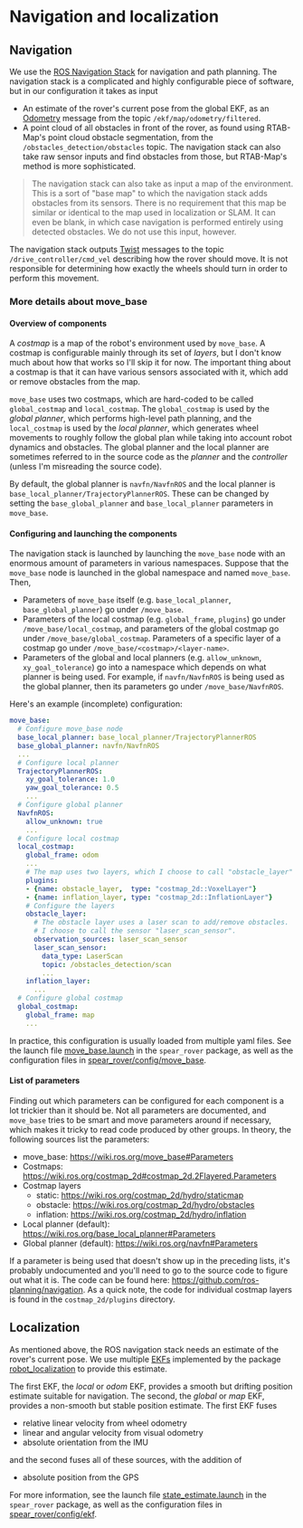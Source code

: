 # Navigation and localization

## Navigation

We use the [ROS Navigation Stack](https://wiki.ros.org/navigation) for navigation and path planning.
The navigation stack is a complicated and highly configurable piece of software, but in our configuration it takes as input

- An estimate of the rover's current pose from the global EKF, as an [Odometry](https://docs.ros.org/melodic/api/nav_msgs/html/msg/Odometry.html) message from the topic `/ekf/map/odometry/filtered`.
- A point cloud of all obstacles in front of the rover, as found using RTAB-Map's point cloud obstacle segmentation, from the `/obstacles_detection/obstacles` topic. The navigation stack can also take raw sensor inputs and find obstacles from those, but RTAB-Map's method is more sophisticated.

> The navigation stack can also take as input a map of the environment. This is a sort of "base map" to which the navigation stack adds obstacles from its sensors. There is no requirement that this map be similar or identical to the map used in localization or SLAM. It can even be blank, in which case navigation is performed entirely using detected obstacles. We do not use this input, however.

The navigation stack outputs [Twist](https://docs.ros.org/melodic/api/geometry_msgs/html/msg/Twist.html) messages to the topic `/drive_controller/cmd_vel` describing how the rover should move.
It is not responsible for determining how exactly the wheels should turn in order to perform this movement.

### More details about move_base

#### Overview of components

A *costmap* is a map of the robot's environment used by `move_base`.
A costmap is configurable mainly through its set of *layers*, but I don't know much about how that works so I'll skip it for now.
The important thing about a costmap is that it can have various sensors associated with it, which add or remove obstacles from the map.

`move_base` uses two costmaps, which are hard-coded to be called `global_costmap` and `local_costmap`.
The `global_costmap` is used by the *global planner*, which performs high-level path planning, and the `local_costmap` is used by the *local planner*, which generates wheel movements to roughly follow the global plan while taking into account robot dynamics and obstacles.
The global planner and the local planner are sometimes referred to in the source code as the *planner* and the *controller* (unless I'm misreading the source code).

By default, the global planner is `navfn/NavfnROS` and the local planner is `base_local_planner/TrajectoryPlannerROS`.
These can be changed by setting the `base_global_planner` and `base_local_planner` parameters in `move_base`.

#### Configuring and launching the components

The navigation stack is launched by launching the `move_base` node with an enormous amount of parameters in various namespaces.
Suppose that the `move_base` node is launched in the global namespace and named `move_base`.
Then,

- Parameters of `move_base` itself (e.g. `base_local_planner`, `base_global_planner`) go under `/move_base`.
- Parameters of the local costmap (e.g. `global_frame`, `plugins`) go under `/move_base/local_costmap`, and parameters of the global costmap go under `/move_base/global_costmap`.
  Parameters of a specific layer of a costmap go under `/move_base/<costmap>/<layer-name>`.
- Parameters of the global and local planners (e.g. `allow_unknown`, `xy_goal_tolerance`) go into a namespace which depends on what planner is being used.
  For example, if `navfn/NavfnROS` is being used as the global planner, then its parameters go under `/move_base/NavfnROS`.

Here's an example (incomplete) configuration:

```yaml
move_base:
  # Configure move_base node
  base_local_planner: base_local_planner/TrajectoryPlannerROS
  base_global_planner: navfn/NavfnROS
  ...
  # Configure local planner
  TrajectoryPlannerROS:
    xy_goal_tolerance: 1.0
    yaw_goal_tolerance: 0.5
    ...
  # Configure global planner
  NavfnROS:
    allow_unknown: true
    ...
  # Configure local costmap
  local_costmap:
    global_frame: odom
    ...
    # The map uses two layers, which I choose to call "obstacle_layer" and "inflation_layer"
    plugins:
    - {name: obstacle_layer,  type: "costmap_2d::VoxelLayer"}
    - {name: inflation_layer, type: "costmap_2d::InflationLayer"}
    # Configure the layers
    obstacle_layer:
      # The obstacle layer uses a laser scan to add/remove obstacles.
      # I choose to call the sensor "laser_scan_sensor".
      observation_sources: laser_scan_sensor
      laser_scan_sensor:
        data_type: LaserScan
        topic: /obstacles_detection/scan
        ...
    inflation_layer:
      ...
  # Configure global costmap
  global_costmap:
    global_frame: map
    ...
```

In practice, this configuration is usually loaded from multiple yaml files.
See the launch file [move_base.launch](https://github.com/UofA-SPEAR/software/blob/master/spear_rover/launch/move_base.launch) in the `spear_rover` package, as well as the configuration files in [spear_rover/config/move_base](https://github.com/UofA-SPEAR/software/tree/master/spear_rover/config/move_base).

#### List of parameters

Finding out which parameters can be configured for each component is a lot trickier than it should be.
Not all parameters are documented, and `move_base` tries to be smart and move parameters around if necessary, which makes it tricky to read code produced by other groups.
In theory, the following sources list the parameters:

- move_base: https://wiki.ros.org/move_base#Parameters
- Costmaps: https://wiki.ros.org/costmap_2d#costmap_2d.2Flayered.Parameters
- Costmap layers
  - static: https://wiki.ros.org/costmap_2d/hydro/staticmap
  - obstacle: https://wiki.ros.org/costmap_2d/hydro/obstacles
  - inflation: https://wiki.ros.org/costmap_2d/hydro/inflation
- Local planner (default): https://wiki.ros.org/base_local_planner#Parameters
- Global planner (default): https://wiki.ros.org/navfn#Parameters

If a parameter is being used that doesn't show up in the preceding lists, it's probably undocumented and you'll need to go to the source code to figure out what it is.
The code can be found here: https://github.com/ros-planning/navigation.
As a quick note, the code for individual costmap layers is found in the `costmap_2d/plugins` directory.


## Localization

As mentioned above, the ROS navigation stack needs an estimate of the rover's current pose.
We use multiple [EKFs](https://en.wikipedia.org/wiki/Extended_Kalman_filter) implemented by the package [robot_localization](https://docs.ros.org/melodic/api/robot_localization/html/index.html) to provide this estimate.

The first EKF, the *local* or *odom* EKF, provides a smooth but drifting position estimate suitable for navigation.
The second, the *global* or *map* EKF, provides a non-smooth but stable position estimate.
The first EKF fuses

- relative linear velocity from wheel odometry
- linear and angular velocity from visual odometry
- absolute orientation from the IMU

and the second fuses all of these sources, with the addition of

- absolute position from the GPS

For more information, see the launch file [state_estimate.launch](https://github.com/UofA-SPEAR/software/blob/master/spear_rover/launch/state_estimate.launch) in the `spear_rover` package, as well as the configuration files in [spear_rover/config/ekf](https://github.com/UofA-SPEAR/software/tree/master/spear_rover/config/ekf).

